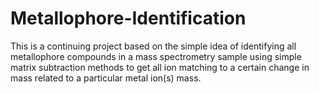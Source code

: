 # Metallophore-Identification
This is a continuing project based on the simple idea of identifying all metallophore compounds in a mass spectrometry sample using simple matrix subtraction methods to get all ion matching to a certain change in mass related to a particular metal ion(s) mass.
